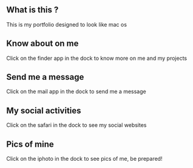## What is this ?
This is my portfolio designed to look like mac os
## Know about on me
Click on the finder app in the dock to know more on me and my projects
## Send me a message
Click on the mail app in the dock to send me a message
## My social activities
Click on the safari in the dock to see my social websites
## Pics of mine
Click on the iphoto in the dock to see pics of me, be prepared!
